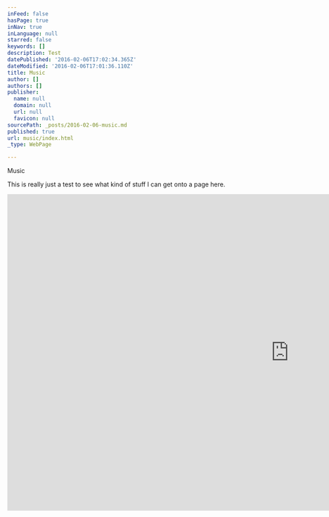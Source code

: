 ```yaml
---
inFeed: false
hasPage: true
inNav: true
inLanguage: null
starred: false
keywords: []
description: Test
datePublished: '2016-02-06T17:02:34.365Z'
dateModified: '2016-02-06T17:01:36.110Z'
title: Music
author: []
authors: []
publisher:
  name: null
  domain: null
  url: null
  favicon: null
sourcePath: _posts/2016-02-06-music.md
published: true
url: music/index.html
_type: WebPage

---
```

Music

This is really just a test to see what kind of stuff I can get onto a page here.

<iframe width="1280" height="720" src="https://www.youtube.com/embed/eESdMIhsgpg" frameborder="0" allowfullscreen="allowfullscreen" style=""></iframe>